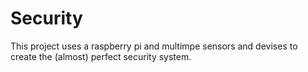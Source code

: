 # Security
This project uses a raspberry pi and multimpe sensors and devises to create the (almost) perfect security system.
